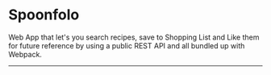 # Spoonfolo
Web App that let's you search recipes, save to Shopping List and Like them for future reference by using a public REST API and all bundled up with Webpack.
- - - - - - - - - - - - - - - - - - -

